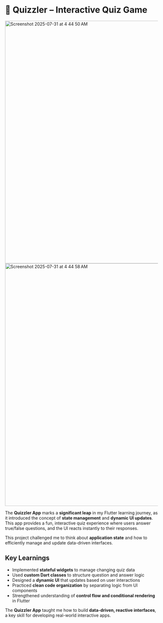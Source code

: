 # 🧠 Quizzler – Interactive Quiz Game  

<img width="1280" height="800" alt="Screenshot 2025-07-31 at 4 44 50 AM" src="https://github.com/user-attachments/assets/e376bd72-e852-47a9-a27c-7d07d452cb8d" />

<img width="1280" height="800" alt="Screenshot 2025-07-31 at 4 44 58 AM" src="https://github.com/user-attachments/assets/7832f9f8-55de-449e-af65-655ecd9560ca" />

The **Quizzler App** marks a **significant leap** in my Flutter learning journey, as it introduced the concept of **state management** and **dynamic UI updates**. This app provides a fun, interactive quiz experience where users answer true/false questions, and the UI reacts instantly to their responses.  

This project challenged me to think about **application state** and how to efficiently manage and update data-driven interfaces.

## Key Learnings
- Implemented **stateful widgets** to manage changing quiz data  
- Used **custom Dart classes** to structure question and answer logic  
- Designed a **dynamic UI** that updates based on user interactions  
- Practiced **clean code organization** by separating logic from UI components  
- Strengthened understanding of **control flow and conditional rendering** in Flutter  

The **Quizzler App** taught me how to build **data-driven, reactive interfaces**, a key skill for developing real-world interactive apps.  
